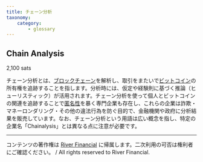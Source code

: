 ```yaml
---
title: チェーン分析
taxonomy:
    category:
        - glossary
---
```


## Chain Analysis
2,100 sats

チェーン分析とは、[ブロックチェーン](https://lostinbitcoin.sakuraweb.com/glossary/blockchain-2/)を解析し、取引をまたいで[ビットコイン](https://lostinbitcoin.sakuraweb.com/glossary/bitcoin/)の所有権を追跡することを指します。分析時には、仮定や経験則に基づく推論（ヒューリスティック）が活用されます。チェーン分析を使って個人とビットコインの関連を追跡することで[匿名性](https://lostinbitcoin.sakuraweb.com/glossary/anonymity/)を暴く専門企業も存在し、これらの企業は詐欺・マネーロンダリング・その他の違法行為を防ぐ目的で、金融機関や政府に分析結果を販売しています。なお、チェーン分析という用語は広い概念を指し、特定の企業名「Chainalysis」とは異なる点に注意が必要です。

---
コンテンツの著作権は [River Financial](https://river.com/) に帰属します。二次利用の可否は権利者にご確認ください。 / All rights reserved to River Financial.
